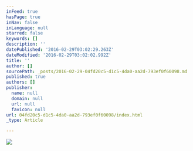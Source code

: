 ```yaml
---
inFeed: true
hasPage: true
inNav: false
inLanguage: null
starred: false
keywords: []
description: ''
datePublished: '2016-02-29T03:02:29.263Z'
dateModified: '2016-02-29T03:02:02.992Z'
title: ''
author: []
sourcePath: _posts/2016-02-29-04fd20c5-d1c5-4da0-aa2d-793ef0f60098.md
published: true
authors: []
publisher:
  name: null
  domain: null
  url: null
  favicon: null
url: 04fd20c5-d1c5-4da0-aa2d-793ef0f60098/index.html
_type: Article

---
```

![](https://the-grid-user-content.s3-us-west-2.amazonaws.com/9ee91c1c-16bb-4aee-b548-a4c264b9a8ec.gif)